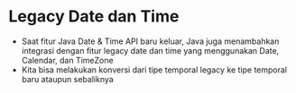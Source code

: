 # Legacy Date dan Time

- Saat fitur Java Date & Time API baru keluar, Java juga menambahkan integrasi dengan fitur legacy date dan time yang menggunakan Date, Calendar, dan TimeZone
- Kita bisa melakukan konversi dari tipe temporal legacy ke tipe temporal baru ataupun sebaliknya